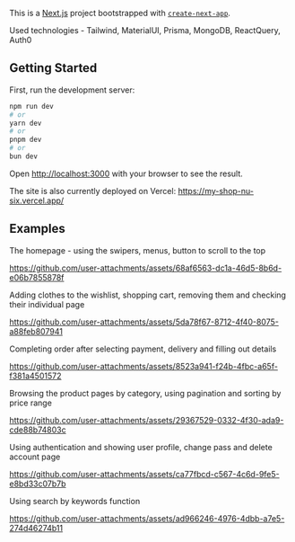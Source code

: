 This is a [Next.js](https://nextjs.org/) project bootstrapped with [`create-next-app`](https://github.com/vercel/next.js/tree/canary/packages/create-next-app).

Used technologies - Tailwind, MaterialUI, Prisma, MongoDB, ReactQuery, Auth0

## Getting Started

First, run the development server:

```bash
npm run dev
# or
yarn dev
# or
pnpm dev
# or
bun dev
```

Open [http://localhost:3000](http://localhost:3000) with your browser to see the result.

The site is also currently deployed on Vercel:
https://my-shop-nu-six.vercel.app/

## Examples

The homepage - using the swipers, menus, button to scroll to the top

https://github.com/user-attachments/assets/68af6563-dc1a-46d5-8b6d-e06b7855878f

Adding clothes to the wishlist, shopping cart, removing them and checking their individual page

https://github.com/user-attachments/assets/5da78f67-8712-4f40-8075-a88feb807941

Completing order after selecting payment, delivery and filling out details

https://github.com/user-attachments/assets/8523a941-f24b-4fbc-a65f-f381a4501572

Browsing the product pages by category, using pagination and sorting by price range

https://github.com/user-attachments/assets/29367529-0332-4f30-ada9-cde88b74803c

Using authentication and showing user profile, change pass and delete account page

https://github.com/user-attachments/assets/ca77fbcd-c567-4c6d-9fe5-e8bd33c07b7b

Using search by keywords function

https://github.com/user-attachments/assets/ad966246-4976-4dbb-a7e5-274d46274b11
